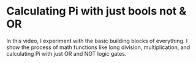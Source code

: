 # Calculating Pi with just bools not & OR
In this video, I experiment with the basic building blocks of everything.  I show the process of math functions like long division, multiplication, and calculating Pi with just OR and NOT logic gates.
